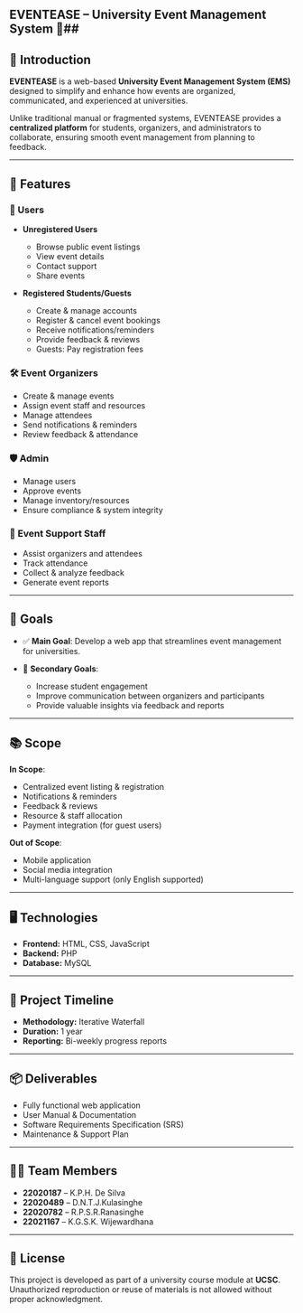 ## EVENTEASE – University Event Management System 🎉##

## 📌 Introduction

**EVENTEASE** is a web-based **University Event Management System (EMS)** designed to simplify and enhance how events are organized, communicated, and experienced at universities.

Unlike traditional manual or fragmented systems, EVENTEASE provides a **centralized platform** for students, organizers, and administrators to collaborate, ensuring smooth event management from planning to feedback.

---

## 🚀 Features

### 👤 Users

* **Unregistered Users**

  * Browse public event listings
  * View event details
  * Contact support
  * Share events

* **Registered Students/Guests**

  * Create & manage accounts
  * Register & cancel event bookings
  * Receive notifications/reminders
  * Provide feedback & reviews
  * Guests: Pay registration fees

### 🛠️ Event Organizers

* Create & manage events
* Assign event staff and resources
* Manage attendees
* Send notifications & reminders
* Review feedback & attendance

### 🛡️ Admin

* Manage users
* Approve events
* Manage inventory/resources
* Ensure compliance & system integrity

### 🎯 Event Support Staff

* Assist organizers and attendees
* Track attendance
* Collect & analyze feedback
* Generate event reports

---

## 🎯 Goals

* ✅ **Main Goal**: Develop a web app that streamlines event management for universities.
* 📌 **Secondary Goals**:

  * Increase student engagement
  * Improve communication between organizers and participants
  * Provide valuable insights via feedback and reports

---

## 📚 Scope

**In Scope**:

* Centralized event listing & registration
* Notifications & reminders
* Feedback & reviews
* Resource & staff allocation
* Payment integration (for guest users)

**Out of Scope**:

* Mobile application
* Social media integration
* Multi-language support (only English supported)

---

## 🖥️ Technologies

* **Frontend:** HTML, CSS, JavaScript
* **Backend:** PHP
* **Database:** MySQL

---

## 📅 Project Timeline

* **Methodology:** Iterative Waterfall
* **Duration:** 1 year
* **Reporting:** Bi-weekly progress reports

---

## 📦 Deliverables

* Fully functional web application
* User Manual & Documentation
* Software Requirements Specification (SRS)
* Maintenance & Support Plan

---

## 👨‍💻 Team Members

* **22020187** – K.P.H. De Silva
* **22020489** – D.N.T.J.Kulasinghe
* **22020782** – R.P.S.R.Ranasinghe
* **22021167** – K.G.S.K. Wijewardhana

---

## 📜 License

This project is developed as part of a university course module at **UCSC**. Unauthorized reproduction or reuse of materials is not allowed without proper acknowledgment.
